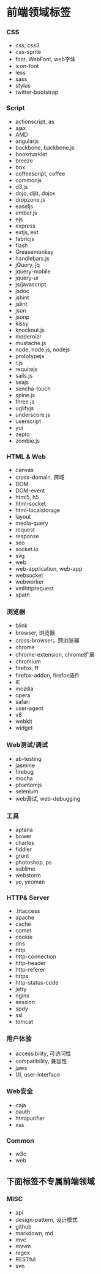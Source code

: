 # 前端领域标签

### CSS

* css, css3
* css-sprite
* font, WebFont, web字体
* icon-font
* less
* sass
* stylus
* twitter-bootstrap


### Script

* actionscript, as
* ajax
* AMD
* angularjs
* backbone, backbone.js
* bookmarklet
* breeze
* brix
* coffeescript, coffee
* commonjs
* d3.js
* dojo, dijit, dojox
* dropzone.js
* easeljs
* ember.js
* ejs
* express
* extjs, ext
* fabricjs
* flash
* Greasemonkey
* handlebars.js
* jQuery, jq
* jquery-mobile
* jquery-ui
* js/javascript
* jsdoc
* jshint
* jslint
* json
* jsonp
* kissy
* knockout.js
* modernizr
* mustache.js
* node, node.js, nodejs
* prototypejs
* r.js
* requirejs
* sails.js
* seajs
* sencha-touch
* spine.js
* three.js
* uglifyjs
* underscore.js
* userscript
* yui
* zepto
* zombie.js


### HTML & Web

* canvas
* cross-domain, 跨域
* DOM
* DOM-event
* html5, h5
* html-socket
* html-localstorage
* layout
* media-query
* request
* response
* seo
* socket.io
* svg
* web
* web-application, web-app
* websocket
* webworker
* xmlhttprequest
* xpath


### 浏览器

* blink
* browser, 浏览器
* cross-browser，跨浏览器
* chrome
* chrome-extension, chrome扩展
* chromium
* firefox, ff
* firefox-addon, firefox插件
* IE
* mozilla
* opera
* safari
* user-agent
* v8
* webkit
* widget


### Web测试/调试

* ab-testing
* jasmine
* firebug
* mocha
* phantomjs
* selenium
* web调试, web-debugging


### 工具

* aptana
* bower
* charles
* fiddler
* grunt
* photoshop, ps
* sublime
* webstorm
* yo, yeoman


### HTTP& Server

* .htaccess
* apache
* cache
* comet
* cookie
* dns
* http
* http-connection
* http-header
* http-referer
* https
* http-status-code
* jetty
* nginx
* session
* spdy
* ssl
* tomcat


### 用户体验

* accessibility, 可访问性
* compatibility, 兼容性
* jaws
* UI, user-interface


### Web安全

* caja
* oauth
* htmlpurifier
* xss


### Common

* w3c
* web



下面标签不专属前端领域
---

### MISC

* api
* design-pattern, 设计模式
* github
* markdown, md
* mvc
* mvvm
* regex
* RESTful
* svn

